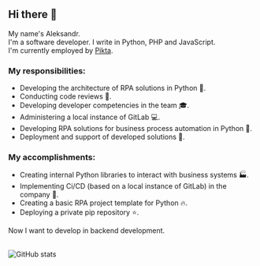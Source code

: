 ## Hi there 👋

My name's Aleksandr.<br>
I'm a software developer. I write in Python, PHP and JavaScript.<br>
I'm currently employed by [Pikta](https://pikta.ru/).

### My responsibilities:

- Developing the architecture of RPA solutions in Python 👷.
- Conducting code reviews 👀.
- Developing developer competencies in the team 🎓.
- Administering a local instance of GitLab 💻.
- Developing RPA solutions for business process automation in Python 🐍.
- Deployment and support of developed solutions 🔨.

### My accomplishments:

- Creating internal Python libraries to interact with business systems 🏭.
- Implementing Ci/CD (based on a local instance of GitLab) in the company 🚀.
- Creating a basic RPA project template for Python 🔥.
- Deploying a private pip repository ⭐.

Now I want to develop in backend development.

<br><img src="https://github-readme-stats.vercel.app/api?username=stigsanek&count_private=true&show_icons=true" alt="GitHub stats"><br>
